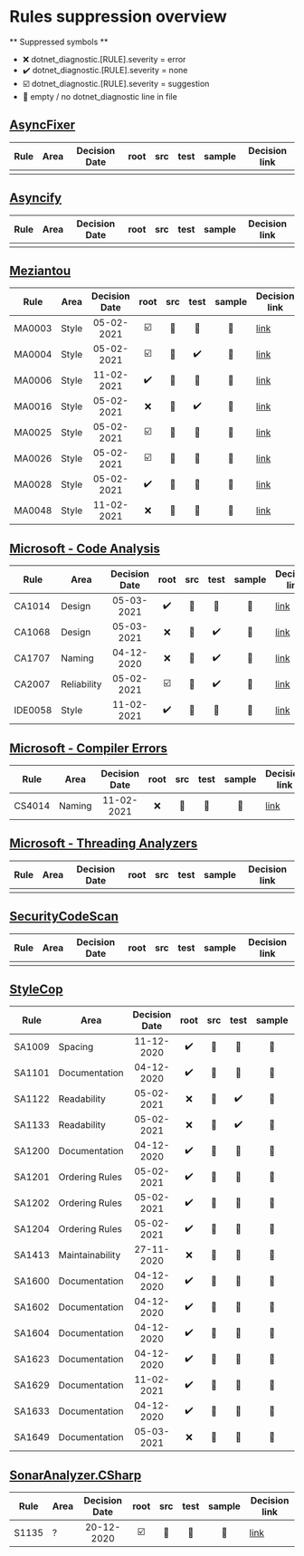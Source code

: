 # Rules suppression overview

** Suppressed symbols **
* ❌ dotnet_diagnostic.[RULE].severity = error
* ✔️ dotnet_diagnostic.[RULE].severity = none
* ☑️ dotnet_diagnostic.[RULE].severity = suggestion
* 🦡 empty / no dotnet_diagnostic line in file 


## [AsyncFixer](http://www.asyncfixer.com)

| Rule        | Area              | Decision Date | root | src | test | sample | Decision link |
|-------------|-------------------|:-------------:|:----:|:---:|:----:|:------:|---------------|
|             |                   |               |      |     |      |        |               |

## [Asyncify](https://github.com/hvanbakel/Asyncify-CSharp)

| Rule        | Area              | Decision Date | root | src | test | sample | Decision link |
|-------------|-------------------|:-------------:|:----:|:---:|:----:|:------:|---------------|
|             |                   |               |      |     |      |        |               |

## [Meziantou](https://www.meziantou.net/enforcing-asynchronous-code-good-practices-using-a-roslyn-analyzer.htm)

| Rule        | Area              | Decision Date | root | src | test | sample | Decision link |
|-------------|-------------------|:-------------:|:----:|:---:|:----:|:------:|---------------|
| MA0003      | Style             | 05-02-2021    | ☑️ | 🦡 | 🦡 | 🦡 | [link](/documentation/CodeAnalyzersRules/Meziantou/MA0003.md) |
| MA0004      | Style             | 05-02-2021    | ☑️ | 🦡 | ✔️ | 🦡 | [link](/documentation/CodeAnalyzersRules/Meziantou/MA0004.md) |
| MA0006      | Style             | 11-02-2021    | ✔️ | 🦡 | 🦡 | 🦡 | [link](/documentation/CodeAnalyzersRules/Meziantou/MA0006.md) |
| MA0016      | Style             | 05-02-2021    | ❌ | 🦡 | ✔️ | 🦡 | [link](/documentation/CodeAnalyzersRules/Meziantou/MA0016.md) |
| MA0025      | Style             | 05-02-2021    | ☑️ | 🦡 | 🦡 | 🦡 | [link](/documentation/CodeAnalyzersRules/Meziantou/MA0025.md) |
| MA0026      | Style             | 05-02-2021    | ☑️ | 🦡 | 🦡 | 🦡 | [link](/documentation/CodeAnalyzersRules/Meziantou/MA0026.md) |
| MA0028      | Style             | 05-02-2021    | ✔️ | 🦡 | 🦡 | 🦡 | [link](/documentation/CodeAnalyzersRules/Meziantou/MA0028.md) |
| MA0048      | Style             | 11-02-2021    | ❌ | 🦡 | 🦡 | 🦡 | [link](/documentation/CodeAnalyzersRules/Meziantou/MA0048.md) |

## [Microsoft - Code Analysis](https://docs.microsoft.com/en-us/dotnet/fundamentals/code-analysis/quality-rules)

| Rule        | Area              | Decision Date | root | src | test | sample | Decision link |
|-------------|-------------------|:-------------:|:----:|:---:|:----:|:------:|---------------|
| CA1014      | Design            | 05-03-2021    | ✔️ | 🦡 | 🦡 | 🦡 | [link](/documentation/CodeAnalyzersRules/MicrosoftCodeAnalysis/CA1707.md) |
| CA1068      | Design            | 05-03-2021    | ❌ | 🦡 | ✔️ | 🦡 | [link](/documentation/CodeAnalyzersRules/MicrosoftCodeAnalysis/CA1707.md) |
| CA1707      | Naming            | 04-12-2020    | ❌ | 🦡 | ✔️ | 🦡 | [link](/documentation/CodeAnalyzersRules/MicrosoftCodeAnalysis/CA1707.md) |
| CA2007      | Reliability       | 05-02-2021    | ☑️ | 🦡 | ✔️ | 🦡 | [link](/documentation/CodeAnalyzersRules/MicrosoftCodeAnalysis/CA2007.md) |
| IDE0058     | Style             | 11-02-2021    | ✔️ | 🦡 | 🦡 | 🦡 | [link](/documentation/CodeAnalyzersRules/MicrosoftCodeAnalysis/IDE0058.md) |

## [Microsoft - Compiler Errors](https://docs.microsoft.com/en-us/dotnet/csharp/language-reference/compiler-messages/)

| Rule        | Area              | Decision Date | root | src | test | sample | Decision link |
|-------------|-------------------|:-------------:|:----:|:---:|:----:|:------:|---------------|
| CS4014      | Naming            | 11-02-2021    | ❌ | 🦡 | 🦡 | 🦡 | [link](/documentation/CodeAnalyzersRules/MicrosoftCompilerErrors/CS4014.md) |

## [Microsoft - Threading Analyzers](https://github.com/Microsoft/vs-threading)

| Rule        | Area              | Decision Date | root | src | test | sample | Decision link |
|-------------|-------------------|:-------------:|:----:|:---:|:----:|:------:|---------------|
|             |                   |               |      |     |      |        |               |

## [SecurityCodeScan](https://security-code-scan.github.io)

| Rule        | Area              | Decision Date | root | src | test | sample | Decision link |
|-------------|-------------------|:-------------:|:----:|:---:|:----:|:------:|---------------|
|             |                   |               |      |     |      |        |               |

## [StyleCop](https://github.com/DotNetAnalyzers/StyleCopAnalyzers)

| Rule        | Area              | Decision Date | root | src | test | sample | Decision link |
|-------------|-------------------|:-------------:|:----:|:---:|:----:|:------:|---------------|
| SA1009      | Spacing           | 11-12-2020    | ✔️ | 🦡 | 🦡 | 🦡 | [link](/documentation/CodeAnalyzersRules/StyleCop/SA1009.md) |
| SA1101      | Documentation     | 04-12-2020    | ✔️ | 🦡 | 🦡 | 🦡 | [link](/documentation/CodeAnalyzersRules/StyleCop/SA1101.md) |
| SA1122      | Readability       | 05-02-2021    | ❌ | 🦡 | ✔️ | 🦡 | [link](/documentation/CodeAnalyzersRules/StyleCop/SA1122.md) |
| SA1133      | Readability       | 05-02-2021    | ❌ | 🦡 | ✔️ | 🦡 | [link](/documentation/CodeAnalyzersRules/StyleCop/SA1133.md) |
| SA1200      | Documentation     | 04-12-2020    | ✔️ | 🦡 | 🦡 | 🦡 | [link](/documentation/CodeAnalyzersRules/StyleCop/SA1200.md) |
| SA1201      | Ordering Rules    | 05-02-2021    | ✔️ | 🦡 | 🦡 | 🦡 | [link](/documentation/CodeAnalyzersRules/StyleCop/SA1201.md) |
| SA1202      | Ordering Rules    | 05-02-2021    | ✔️ | 🦡 | 🦡 | 🦡 | [link](/documentation/CodeAnalyzersRules/StyleCop/SA1202.md) |
| SA1204      | Ordering Rules    | 05-02-2021    | ✔️ | 🦡 | 🦡 | 🦡 | [link](/documentation/CodeAnalyzersRules/StyleCop/SA1204.md) |
| SA1413      | Maintainability   | 27-11-2020    | ❌ | 🦡 | 🦡 | 🦡 | [link](/documentation/CodeAnalyzersRules/StyleCop/SA1413.md) |
| SA1600      | Documentation     | 04-12-2020    | ✔️ | 🦡 | 🦡 | 🦡 | [link](/documentation/CodeAnalyzersRules/StyleCop/SA1600.md) |
| SA1602      | Documentation     | 04-12-2020    | ✔️ | 🦡 | 🦡 | 🦡 | [link](/documentation/CodeAnalyzersRules/StyleCop/SA1602.md) |
| SA1604      | Documentation     | 04-12-2020    | ✔️ | 🦡 | 🦡 | 🦡 | [link](/documentation/CodeAnalyzersRules/StyleCop/SA1604.md) |
| SA1623      | Documentation     | 04-12-2020    | ✔️ | 🦡 | 🦡 | 🦡 | [link](/documentation/CodeAnalyzersRules/StyleCop/SA1623.md) |
| SA1629      | Documentation     | 11-02-2021    | ✔️ | 🦡 | 🦡 | 🦡 | [link](/documentation/CodeAnalyzersRules/StyleCop/SA1629.md) |
| SA1633      | Documentation     | 04-12-2020    | ✔️ | 🦡 | 🦡 | 🦡 | [link](/documentation/CodeAnalyzersRules/StyleCop/SA1633.md) |
| SA1649      | Documentation     | 05-03-2021    | ❌ | 🦡 | 🦡 | 🦡 | [link](/documentation/CodeAnalyzersRules/StyleCop/SA1649.md) |

## [SonarAnalyzer.CSharp](https://rules.sonarsource.com/csharp)

| Rule        | Area              | Decision Date | root | src | test | sample | Decision link |
|-------------|-------------------|:-------------:|:----:|:---:|:----:|:------:|---------------|
| S1135       | ?                 | 20-12-2020    | ☑️ | 🦡 | 🦡 | 🦡 | [link](/documentation/CodeAnalyzersRules/SonarAnalyzerCSharp/S1135.md) |
